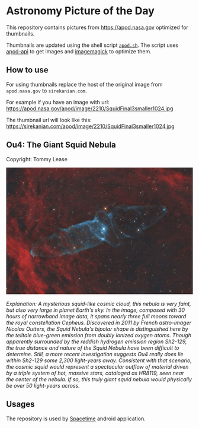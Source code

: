 # Astronomy Picture of the Day

This repository contains pictures from https://apod.nasa.gov optimized for thumbnails.

Thumbnails are updated using the shell script [`apod.sh`](apod.sh). The script
uses [apod-api](https://github.com/nasa/apod-api) to get images and [imagemagick](https://imagemagick.org) to
optimize them.

## How to use

For using thumbnails replace the host of the original image from `apod.nasa.gov` to `sirekanian.com`.

For example if you have an image with url:<br>
https://apod.nasa.gov/apod/image/2210/SquidFinal3smaller1024.jpg

The thumbnail url will look like this:<br>
https://sirekanian.com/apod/image/2210/SquidFinal3smaller1024.jpg

## Ou4: The Giant Squid Nebula

Copyright: Tommy Lease

[![the picture of the day][1]][2]

_Explanation: A mysterious squid-like cosmic cloud, this nebula is very faint, but also very large in planet Earth's sky. In the image, composed with 30 hours of narrowband image data, it spans nearly three full moons toward the royal constellation Cepheus. Discovered in 2011 by French astro-imager Nicolas Outters, the Squid Nebula's bipolar shape is distinguished here by the telltale blue-green emission from doubly ionized oxygen atoms. Though apparently surrounded by the reddish hydrogen emission region Sh2-129, the true distance and nature of the Squid Nebula have been difficult to determine. Still, a more recent investigation suggests Ou4 really does lie within Sh2-129 some 2,300 light-years away. Consistent with that scenario, the cosmic squid would represent a spectacular outflow of material driven by a triple system of hot, massive stars, cataloged as HR8119, seen near the center of the nebula. If so, this truly giant squid nebula would physically be over 50 light-years across._

## Usages

The repository is used by [Spacetime][3] android application.

[1]: image/2210/SquidFinal3smaller1024.jpg

[2]: https://apod.nasa.gov/apod/image/2210/SquidFinal3smaller1024.jpg

[3]: https://github.com/sirekanian/spacetime

